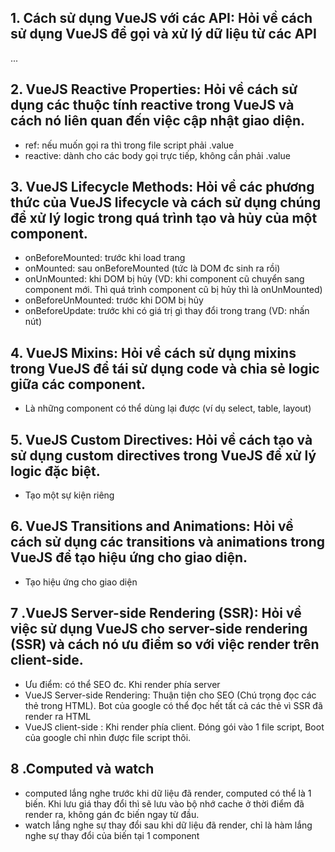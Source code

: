 ## 1. Cách sử dụng VueJS với các API: Hỏi về cách sử dụng VueJS để gọi và xử lý dữ liệu từ các API
...

## 2. VueJS Reactive Properties: Hỏi về cách sử dụng các thuộc tính reactive trong VueJS và cách nó liên quan đến việc cập nhật giao diện.
- ref: nếu muốn gọi ra thì trong file script phải .value
- reactive: dành cho các body gọi trực tiếp, không cần phải .value

## 3. VueJS Lifecycle Methods: Hỏi về các phương thức của VueJS lifecycle và cách sử dụng chúng để xử lý logic trong quá trình tạo và hủy của một component.
- onBeforeMounted: trước khi load trang
- onMounted: sau onBeforeMounted (tức là DOM đc sinh ra rồi)
- onUnMounted: khi DOM bị hủy (VD: khi component cũ chuyển sang component mới. Thì quá trình component cũ bị hủy thì là onUnMounted)
- onBeforeUnMounted: trước khi DOM bị hủy
- onBeforeUpdate: trước khi có giá trị gì thay đổi trong trang (VD: nhấn nút)

## 4. VueJS Mixins: Hỏi về cách sử dụng mixins trong VueJS để tái sử dụng code và chia sẻ logic giữa các component.
- Là những component có thể dùng lại được (ví dụ select, table, layout)

## 5. VueJS Custom Directives: Hỏi về cách tạo và sử dụng custom directives trong VueJS để xử lý logic đặc biệt.
- Tạo một sự kiện riêng

## 6. VueJS Transitions and Animations: Hỏi về cách sử dụng các transitions và animations trong VueJS để tạo hiệu ứng cho giao diện.
- Tạo hiệu ứng cho giao diện

## 7 .VueJS Server-side Rendering (SSR): Hỏi về việc sử dụng VueJS cho server-side rendering (SSR) và cách nó ưu điểm so với việc render trên client-side.
- Ưu điểm: có thể SEO đc. Khi render phía server
- VueJS Server-side Rendering: Thuận tiện cho SEO (Chú trọng đọc các thẻ trong HTML). Bot của google có thể đọc hết tất cả các thẻ vì SSR đã render ra HTML
- VueJS client-side : Khi render phía client. Đóng gói vào 1 file script, Boot của google chỉ nhìn được file script thôi.

## 8 .Computed và watch
- computed lắng nghe trước khi dữ liệu đã render, computed có thể là 1 biến. Khi lưu giá thay đổi thì sẽ lưu vào bộ nhớ cache ở thời điểm đã render ra, không gán đc biến ngay từ đầu.
- watch lắng nghe sự thay đổi sau khi dữ liệu đã render, chỉ là hàm lắng nghe sự thay đổi của biến tại 1 component
